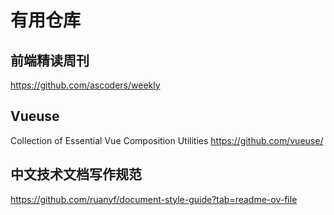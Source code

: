 # 有用仓库

## 前端精读周刊

https://github.com/ascoders/weekly

## Vueuse
Collection of Essential Vue Composition Utilities
https://github.com/vueuse/

## 中文技术文档写作规范

https://github.com/ruanyf/document-style-guide?tab=readme-ov-file